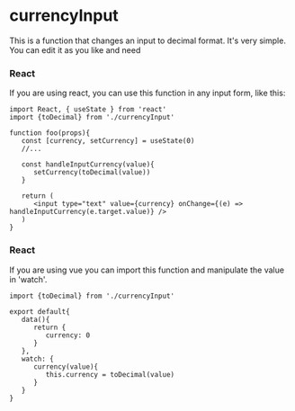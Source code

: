 # currencyInput

This is a function that changes an input to decimal format. It's very simple. You can edit it as you like and need

### React
If you are using react, you can use this function in any input form, like this:

```
import React, { useState } from 'react'
import {toDecimal} from './currencyInput'

function foo(props){
   const [currency, setCurrency] = useState(0)
   //...

   const handleInputCurrency(value){
      setCurrency(toDecimal(value))
   }
   
   return (
      <input type="text" value={currency} onChange={(e) => handleInputCurrency(e.target.value)} />
   )
}
```

### React
If you are using vue you can import this function and manipulate the value in 'watch'.
```
import {toDecimal} from './currencyInput'

export default{
   data(){
      return {
         currency: 0
      }
   },
   watch: {
      currency(value){
         this.currency = toDecimal(value)
      }
   }
}
```

